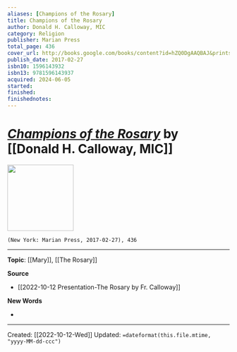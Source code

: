 ```yaml
---
aliases: [Champions of the Rosary]
title: Champions of the Rosary
author: Donald H. Calloway, MIC
category: Religion
publisher: Marian Press
total_page: 436
cover_url: http://books.google.com/books/content?id=hZQ0DgAAQBAJ&printsec=frontcover&img=1&zoom=1&edge=curl&source=gbs_api
publish_date: 2017-02-27
isbn10: 1596143932
isbn13: 9781596143937
acquired: 2024-06-05
started:
finished:
finishednotes: 
---
```

# *[Champions of the Rosary]()* by [[Donald H. Calloway, MIC]]

<img src="http://books.google.com/books/content?id=hZQ0DgAAQBAJ&printsec=frontcover&img=1&zoom=1&edge=curl&source=gbs_api" width=150>

`(New York: Marian Press, 2017-02-27), 436`



--- 
**Topic**: [[Mary]], [[The Rosary]]

**Source**
- [[2022-10-12 Presentation-The Rosary by Fr. Calloway]]


**New Words**

- 

---
Created: [[2022-10-12-Wed]]
Updated: `=dateformat(this.file.mtime, "yyyy-MM-dd-ccc")`